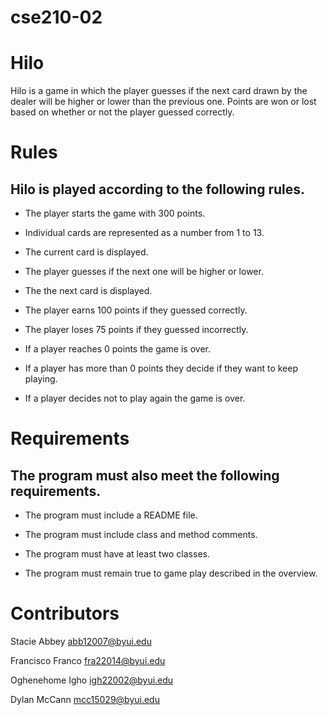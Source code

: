 # cse210-02
# Hilo
Hilo is a game in which the player guesses if the next card drawn by the dealer will be higher or lower than the previous one. Points are won or lost based on whether or not the player guessed correctly.

# Rules
## Hilo is played according to the following rules.

- The player starts the game with 300 points.

- Individual cards are represented as a number from 1 to 13.

- The current card is displayed.

- The player guesses if the next one will be higher or lower.

- The the next card is displayed.

- The player earns 100 points if they guessed correctly.

- The player loses 75 points if they guessed incorrectly.

- If a player reaches 0 points the game is over.

- If a player has more than 0 points they decide if they want to keep playing.

- If a player decides not to play again the game is over.


# Requirements
## The program must also meet the following requirements.

- The program must include a README file.

- The program must include class and method comments.

- The program must have at least two classes.

- The program must remain true to game play described in the overview.


# Contributors
Stacie Abbey abb12007@byui.edu

Francisco Franco fra22014@byui.edu

Oghenehome Igho igh22002@byui.edu

Dylan McCann mcc15029@byui.edu
